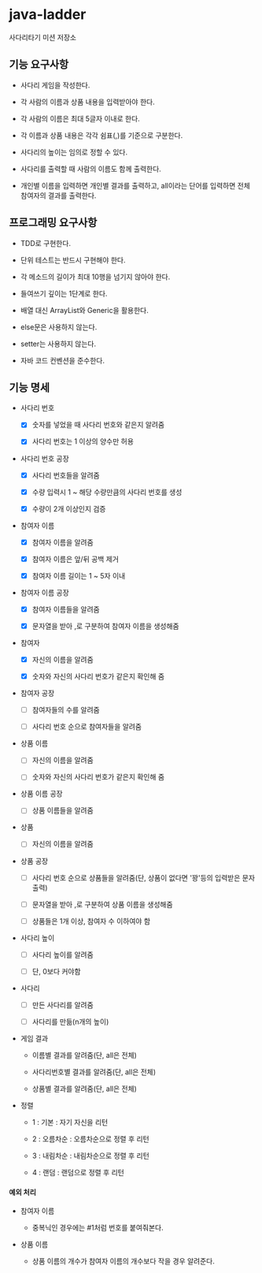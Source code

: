 # java-ladder
사다리타기 미션 저장소

## 기능 요구사항

- 사다리 게임을 작성한다.

- 각 사람의 이름과 상품 내용을 입력받아야 한다.

- 각 사람의 이름은 최대 5글자 이내로 한다.

- 각 이름과 상품 내용은 각각 쉼표(,)를 기준으로 구분한다.

- 사다리의 높이는 임의로 정할 수 있다.

- 사다리를 출력할 때 사람의 이름도 함께 출력한다.

- 개인별 이름을 입력하면 개인별 결과를 출력하고, all이라는 단어를 입력하면 전체 참여자의 결과를 출력한다.

## 프로그래밍 요구사항

- TDD로 구현한다.

- 단위 테스트는 반드시 구현해야 한다.

- 각 메소드의 길이가 최대 10행을 넘기지 않아야 한다.

- 들여쓰기 깊이는 1단계로 한다.

- 배열 대신 ArrayList와 Generic을 활용한다.

- else문은 사용하지 않는다.

- setter는 사용하지 않는다.

- 자바 코드 컨벤션을 준수한다.

## 기능 명세

- 사다리 번호

  - [x] 숫자를 넣었을 때 사다리 번호와 같은지 알려줌
  
  - [x] 사다리 번호는 1 이상의 양수만 허용
  
- 사다리 번호 공장
  
  - [x] 사다리 번호들을 알려줌

  - [x] 수량 입력시 1 ~ 해당 수량만큼의 사다리 번호를 생성
  
  - [x] 수량이 2개 이상인지 검증

- 참여자 이름

  - [x] 참여자 이름을 알려줌
  
  - [x] 참여자 이름은 앞/뒤 공백 제거
  
  - [x] 참여자 이름 길이는 1 ~ 5자 이내
  
- 참여자 이름 공장

  - [x] 참여자 이름들을 알려줌
  
  - [x] 문자열을 받아 ,로 구분하여 참여자 이름을 생성해줌
  
- 참여자

  - [x] 자신의 이름을 알려줌
  
  - [x] 숫자와 자신의 사다리 번호가 같은지 확인해 줌
  
- 참여자 공장
  
  - [ ] 참여자들의 수를 알려줌

  - [ ] 사다리 번호 순으로 참여자들을 알려줌
  
- 상품 이름

  - [ ] 자신의 이름을 알려줌
  
  - [ ] 숫자와 자신의 사다리 번호가 같은지 확인해 줌
  
- 상품 이름 공장

  - [ ] 상품 이름들을 알려줌
  
- 상품

  - [ ] 자신의 이름을 알려줌

- 상품 공장

  - [ ] 사다리 번호 순으로 상품들을 알려줌(단, 상품이 없다면 '꽝'등의 입력받은 문자 출력)
  
  - [ ] 문자열을 받아 ,로 구분하여 상품 이름을 생성해줌
  
  - [ ] 상품들은 1개 이상, 참여자 수 이하여야 함
  
- 사다리 높이

  - [ ] 사다리 높이를 알려줌
  
  - [ ] 단, 0보다 커야함

- 사다리

  - [ ] 만든 사다리를 알려줌
  
  - [ ] 사다리를 만듦(n개의 높이)
    
- 게임 결과

  - 이름별 결과를 알려줌(단, all은 전체)
  
  - 사다리번호별 결과를 알려줌(단, all은 전체)
  
  - 상품별 결과를 알려줌(단, all은 전체)
  
- 정렬

  - 1 : 기본 : 자기 자신을 리턴
  
  - 2 : 오름차순 : 오름차순으로 정렬 후 리턴
  
  - 3 : 내림차순 : 내림차순으로 정렬 후 리턴
  
  - 4 : 랜덤 : 랜덤으로 정렬 후 리턴

#### 예외 처리

- 참여자 이름

  - 중복닉인 경우에는 #1처럼 번호를 붙여줘본다.
    
- 상품 이름
   
  - 상품 이름의 개수가 참여자 이름의 개수보다 작을 경우 알려준다.
